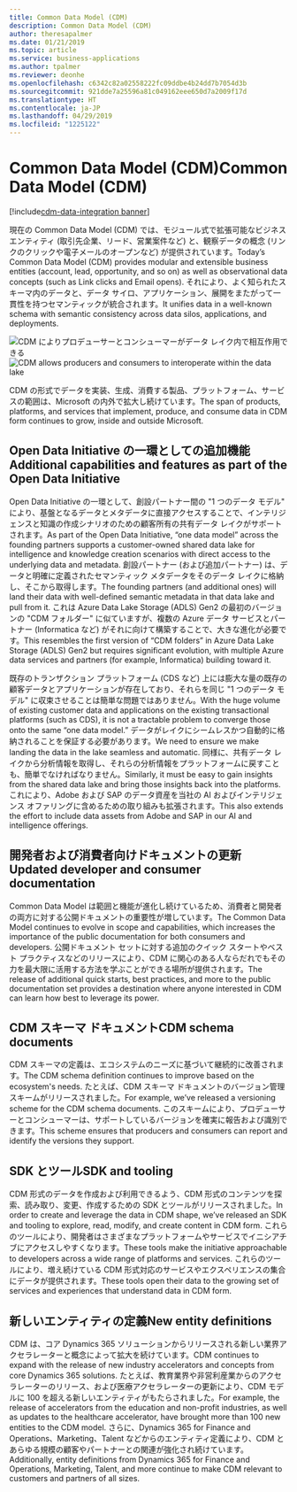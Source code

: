 ```yaml
---
title: Common Data Model (CDM)
description: Common Data Model (CDM)
author: theresapalmer
ms.date: 01/21/2019
ms.topic: article
ms.service: business-applications
ms.author: tpalmer
ms.reviewer: deonhe
ms.openlocfilehash: c6342c82a02558222fc09ddbe4b24dd7b7054d3b
ms.sourcegitcommit: 921dde7a25596a81c049162eee650d7a2009f17d
ms.translationtype: HT
ms.contentlocale: ja-JP
ms.lasthandoff: 04/29/2019
ms.locfileid: "1225122"
---
```

# <a name="common-data-model-cdm"></a><span data-ttu-id="7f3b9-103">Common Data Model (CDM)</span><span class="sxs-lookup"><span data-stu-id="7f3b9-103">Common Data Model (CDM)</span></span>
[!include[cdm-data-integration banner](../includes/cdm-data-integration.md)]


<span data-ttu-id="7f3b9-104">現在の Common Data Model (CDM) では、モジュール式で拡張可能なビジネス エンティティ (取引先企業、リード、営業案件など) と、観察データの概念 (リンクのクリックや電子メールのオープンなど) が提供されています。</span><span class="sxs-lookup"><span data-stu-id="7f3b9-104">Today’s Common Data Model (CDM) provides modular and extensible business entities (account, lead, opportunity, and so on) as well as observational data concepts (such as Link clicks and Email opens).</span></span> <span data-ttu-id="7f3b9-105">それにより、よく知られたスキーマ内のデータと、データ サイロ、アプリケーション、展開をまたがって一貫性を持つセマンティックが統合されます。</span><span class="sxs-lookup"><span data-stu-id="7f3b9-105">It unifies data in a well-known schema with semantic consistency across data silos, applications, and deployments.</span></span>

<span data-ttu-id="7f3b9-106">![CDM によりプロデューサーとコンシューマーがデータ レイク内で相互作用できる](media/common-data-model-cdm-1.png "CDM によりプロデューサーとコンシューマーがデータ レイク内で相互作用できる")</span><span class="sxs-lookup"><span data-stu-id="7f3b9-106">![CDM allows producers and consumers to interoperate within the data lake](media/common-data-model-cdm-1.png "CDM allows producers and consumers to interoperate within the data lake")</span></span>

<span data-ttu-id="7f3b9-107">CDM の形式でデータを実装、生成、消費する製品、プラットフォーム、サービスの範囲は、Microsoft の内外で拡大し続けています。</span><span class="sxs-lookup"><span data-stu-id="7f3b9-107">The span of products, platforms, and services that implement, produce, and consume data in CDM form continues to grow, inside and outside Microsoft.</span></span>

## <a name="additional-capabilities-and-features-as-part-of-the-open-data-initiative"></a><span data-ttu-id="7f3b9-108">Open Data Initiative の一環としての追加機能</span><span class="sxs-lookup"><span data-stu-id="7f3b9-108">Additional capabilities and features as part of the Open Data Initiative</span></span>

<span data-ttu-id="7f3b9-109">Open Data Initiative の一環として、創設パートナー間の "1 つのデータ モデル" により、基盤となるデータとメタデータに直接アクセスすることで、インテリジェンスと知識の作成シナリオのための顧客所有の共有データ レイクがサポートされます。</span><span class="sxs-lookup"><span data-stu-id="7f3b9-109">As part of the Open Data Initiative, “one data model” across the founding partners supports a customer-owned shared data lake for intelligence and knowledge creation scenarios with direct access to the underlying data and metadata.</span></span> <span data-ttu-id="7f3b9-110">創設パートナー (および追加パートナー) は、データと明確に定義されたセマンティック メタデータをそのデータ レイクに格納し、そこから取得します。</span><span class="sxs-lookup"><span data-stu-id="7f3b9-110">The founding partners (and additional ones) will land their data with well-defined semantic metadata in that data lake and pull from it.</span></span> <span data-ttu-id="7f3b9-111">これは Azure Data Lake Storage (ADLS) Gen2 の最初のバージョンの "CDM フォルダー" に似ていますが、複数の Azure データ サービスとパートナー (Informatica など) がそれに向けて構築することで、大きな進化が必要です。</span><span class="sxs-lookup"><span data-stu-id="7f3b9-111">This resembles the first version of “CDM folders” in Azure Data Lake Storage (ADLS) Gen2 but requires significant evolution, with multiple Azure data services and partners (for example, Informatica) building toward it.</span></span>

<span data-ttu-id="7f3b9-112">既存のトランザクション プラットフォーム (CDS など) 上には膨大な量の既存の顧客データとアプリケーションが存在しており、それらを同じ "1 つのデータ モデル" に収束させることは簡単な問題ではありません。</span><span class="sxs-lookup"><span data-stu-id="7f3b9-112">With the huge volume of existing customer data and applications on the existing transactional platforms (such as CDS), it is not a tractable problem to converge those onto the same “one data model.”</span></span> <span data-ttu-id="7f3b9-113">データがレイクにシームレスかつ自動的に格納されることを保証する必要があります。</span><span class="sxs-lookup"><span data-stu-id="7f3b9-113">We need to ensure we make landing the data in the lake seamless and automatic.</span></span> <span data-ttu-id="7f3b9-114">同様に、共有データ レイクから分析情報を取得し、それらの分析情報をプラットフォームに戻すことも、簡単でなければなりません。</span><span class="sxs-lookup"><span data-stu-id="7f3b9-114">Similarly, it must be easy to gain insights from the shared data lake and bring those insights back into the platforms.</span></span> <span data-ttu-id="7f3b9-115">これにより、Adobe および SAP のデータ資産を当社の AI およびインテリジェンス オファリングに含めるための取り組みも拡張されます。</span><span class="sxs-lookup"><span data-stu-id="7f3b9-115">This also extends the effort to include data assets from Adobe and SAP in our AI and intelligence offerings.</span></span>

## <a name="updated-developer-and-consumer-documentation"></a><span data-ttu-id="7f3b9-116">開発者および消費者向けドキュメントの更新</span><span class="sxs-lookup"><span data-stu-id="7f3b9-116">Updated developer and consumer documentation</span></span>

<span data-ttu-id="7f3b9-117">Common Data Model は範囲と機能が進化し続けているため、消費者と開発者の両方に対する公開ドキュメントの重要性が増しています。</span><span class="sxs-lookup"><span data-stu-id="7f3b9-117">The Common Data Model continues to evolve in scope and capabilities, which increases the importance of the public documentation for both consumers and developers.</span></span> <span data-ttu-id="7f3b9-118">公開ドキュメント セットに対する追加のクイック スタートやベスト プラクティスなどのリリースにより、CDM に関心のある人ならだれでもその力を最大限に活用する方法を学ぶことができる場所が提供されます。</span><span class="sxs-lookup"><span data-stu-id="7f3b9-118">The release of additional quick starts, best practices, and more to the public documentation set provides a destination where anyone interested in CDM can learn how best to leverage its power.</span></span>

## <a name="cdm-schema-documents"></a><span data-ttu-id="7f3b9-119">CDM スキーマ ドキュメント</span><span class="sxs-lookup"><span data-stu-id="7f3b9-119">CDM schema documents</span></span>

<span data-ttu-id="7f3b9-120">CDM スキーマの定義は、エコシステムのニーズに基づいて継続的に改善されます。</span><span class="sxs-lookup"><span data-stu-id="7f3b9-120">The CDM schema definition continues to improve based on the ecosystem's needs.</span></span> <span data-ttu-id="7f3b9-121">たとえば、CDM スキーマ ドキュメントのバージョン管理スキームがリリースされました。</span><span class="sxs-lookup"><span data-stu-id="7f3b9-121">For example, we’ve released a versioning scheme for the CDM schema documents.</span></span> <span data-ttu-id="7f3b9-122">このスキームにより、プロデューサーとコンシューマーは、サポートしているバージョンを確実に報告および識別できます。</span><span class="sxs-lookup"><span data-stu-id="7f3b9-122">This scheme ensures that producers and consumers can report and identify the versions they support.</span></span>

## <a name="sdk-and-tooling"></a><span data-ttu-id="7f3b9-123">SDK とツール</span><span class="sxs-lookup"><span data-stu-id="7f3b9-123">SDK and tooling</span></span>

<span data-ttu-id="7f3b9-124">CDM 形式のデータを作成および利用できるよう、CDM 形式のコンテンツを探索、読み取り、変更、作成するための SDK とツールがリリースされました。</span><span class="sxs-lookup"><span data-stu-id="7f3b9-124">In order to create and leverage the data in CDM shape, we’ve released an SDK and tooling to explore, read, modify, and create content in CDM form.</span></span> <span data-ttu-id="7f3b9-125">これらのツールにより、開発者はさまざまなプラットフォームやサービスでイニシアチブにアクセスしやすくなります。</span><span class="sxs-lookup"><span data-stu-id="7f3b9-125">These tools make the initiative approachable to developers across a wide range of platforms and services.</span></span> <span data-ttu-id="7f3b9-126">これらのツールにより、増え続けている CDM 形式対応のサービスやエクスペリエンスの集合にデータが提供されます。</span><span class="sxs-lookup"><span data-stu-id="7f3b9-126">These tools open their data to the growing set of services and experiences that understand data in CDM form.</span></span>

## <a name="new-entity-definitions"></a><span data-ttu-id="7f3b9-127">新しいエンティティの定義</span><span class="sxs-lookup"><span data-stu-id="7f3b9-127">New entity definitions</span></span>

<span data-ttu-id="7f3b9-128">CDM は、コア Dynamics 365 ソリューションからリリースされる新しい業界アクセラレーターと概念によって拡大を続けています。</span><span class="sxs-lookup"><span data-stu-id="7f3b9-128">CDM continues to expand with the release of new industry accelerators and concepts from core Dynamics 365 solutions.</span></span> <span data-ttu-id="7f3b9-129">たとえば、教育業界や非営利産業からのアクセラレーターのリリース、および医療アクセラレーターの更新により、CDM モデルに 100 を超える新しいエンティティがもたらされました。</span><span class="sxs-lookup"><span data-stu-id="7f3b9-129">For example, the release of accelerators from the education and non-profit industries, as well as updates to the healthcare accelerator, have brought more than 100 new entities to the CDM model.</span></span> <span data-ttu-id="7f3b9-130">さらに、Dynamics 365 for Finance and Operations、Marketing、Talent などからのエンティティ定義により、CDM とあらゆる規模の顧客やパートナーとの関連が強化され続けています。</span><span class="sxs-lookup"><span data-stu-id="7f3b9-130">Additionally, entity definitions from Dynamics 365 for Finance and Operations, Marketing, Talent, and more continue to make CDM relevant to customers and partners of all sizes.</span></span>
